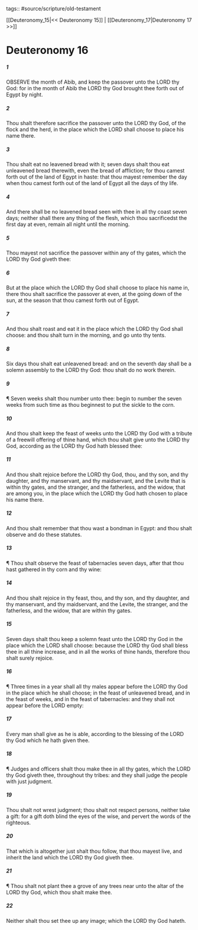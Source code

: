 tags:: #source/scripture/old-testament

[[Deuteronomy_15|<< Deuteronomy 15]] | [[Deuteronomy_17|Deuteronomy 17 >>]]

# Deuteronomy 16

##### 1

OBSERVE the month of Abib, and keep the passover unto the LORD thy God: for in the month of Abib the LORD thy God brought thee forth out of Egypt by night.

##### 2

Thou shalt therefore sacrifice the passover unto the LORD thy God, of the flock and the herd, in the place which the LORD shall choose to place his name there.

##### 3

Thou shalt eat no leavened bread with it; seven days shalt thou eat unleavened bread therewith, even the bread of affliction; for thou camest forth out of the land of Egypt in haste: that thou mayest remember the day when thou camest forth out of the land of Egypt all the days of thy life.

##### 4

And there shall be no leavened bread seen with thee in all thy coast seven days; neither shall there any thing of the flesh, which thou sacrificedst the first day at even, remain all night until the morning.

##### 5

Thou mayest not sacrifice the passover within any of thy gates, which the LORD thy God giveth thee:

##### 6

But at the place which the LORD thy God shall choose to place his name in, there thou shalt sacrifice the passover at even, at the going down of the sun, at the season that thou camest forth out of Egypt.

##### 7

And thou shalt roast and eat it in the place which the LORD thy God shall choose: and thou shalt turn in the morning, and go unto thy tents.

##### 8

Six days thou shalt eat unleavened bread: and on the seventh day shall be a solemn assembly to the LORD thy God: thou shalt do no work therein.

##### 9

¶ Seven weeks shalt thou number unto thee: begin to number the seven weeks from such time as thou beginnest to put the sickle to the corn.

##### 10

And thou shalt keep the feast of weeks unto the LORD thy God with a tribute of a freewill offering of thine hand, which thou shalt give unto the LORD thy God, according as the LORD thy God hath blessed thee:

##### 11

And thou shalt rejoice before the LORD thy God, thou, and thy son, and thy daughter, and thy manservant, and thy maidservant, and the Levite that is within thy gates, and the stranger, and the fatherless, and the widow, that are among you, in the place which the LORD thy God hath chosen to place his name there.

##### 12

And thou shalt remember that thou wast a bondman in Egypt: and thou shalt observe and do these statutes.

##### 13

¶ Thou shalt observe the feast of tabernacles seven days, after that thou hast gathered in thy corn and thy wine:

##### 14

And thou shalt rejoice in thy feast, thou, and thy son, and thy daughter, and thy manservant, and thy maidservant, and the Levite, the stranger, and the fatherless, and the widow, that are within thy gates.

##### 15

Seven days shalt thou keep a solemn feast unto the LORD thy God in the place which the LORD shall choose: because the LORD thy God shall bless thee in all thine increase, and in all the works of thine hands, therefore thou shalt surely rejoice.

##### 16

¶ Three times in a year shall all thy males appear before the LORD thy God in the place which he shall choose; in the feast of unleavened bread, and in the feast of weeks, and in the feast of tabernacles: and they shall not appear before the LORD empty:

##### 17

Every man shall give as he is able, according to the blessing of the LORD thy God which he hath given thee.

##### 18

¶ Judges and officers shalt thou make thee in all thy gates, which the LORD thy God giveth thee, throughout thy tribes: and they shall judge the people with just judgment.

##### 19

Thou shalt not wrest judgment; thou shalt not respect persons, neither take a gift: for a gift doth blind the eyes of the wise, and pervert the words of the righteous.

##### 20

That which is altogether just shalt thou follow, that thou mayest live, and inherit the land which the LORD thy God giveth thee.

##### 21

¶ Thou shalt not plant thee a grove of any trees near unto the altar of the LORD thy God, which thou shalt make thee.

##### 22

Neither shalt thou set thee up any image; which the LORD thy God hateth.
